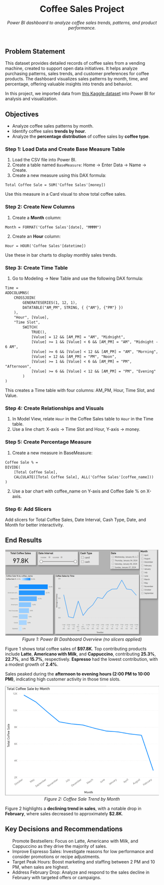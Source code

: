 <header>
  <h1>Coffee Sales Project</h1>
  <p><em>Power BI dashboard to analyze coffee sales trends, patterns, and product performance.</em></p>
</header>

<h2>Problem Statement</h2>
<p>
  This dataset provides detailed records of coffee sales from a vending machine, created to support open data initiatives. 
  It helps analyze purchasing patterns, sales trends, and customer preferences for coffee products. 
  The dashboard visualizes sales patterns by month, time, and percentage, offering valuable insights into trends and behavior.
</p>
<p>
  In this project, we imported data from 
  <a href="https://www.kaggle.com/datasets/ihelon/coffee-sales" target="_blank">this Kaggle dataset</a> 
  into Power BI for analysis and visualization.
</p>

<h2>Objectives</h2>
<ul>
  <li>Analyze coffee sales patterns by month.</li>
  <li>Identify coffee sales <strong>trends by hour</strong>.</li>
  <li>Analyze the <strong>percentage distribution</strong> of coffee sales by <strong>coffee type</strong>.</li>
</ul>

<h3>Step 1: Load Data and Create Base Measure Table</h3>
<ol>
  <li>Load the CSV file into Power BI.</li>
  <li>Create a table named <code>BaseMeasure</code>: Home → Enter Data → Name → Create.</li>
  <li>Create a new measure using this DAX formula:</li>
</ol>

<pre><code>Total Coffee Sale = SUM('Coffee Sales'[money])</code></pre>

<p>Use this measure in a Card visual to show total coffee sales.</p>

<h3>Step 2: Create New Columns</h3>
<ol>
  <li>Create a <strong>Month</strong> column:</li>
</ol>

<pre><code>Month = FORMAT('Coffee Sales'[date], "MMMM")</code></pre>

<ol start="2">
  <li>Create an <strong>Hour</strong> column:</li>
</ol>

<pre><code>Hour = HOUR('Coffee Sales'[datetime])</code></pre>

<p>Use these in bar charts to display monthly sales trends.</p>

<h3>Step 3: Create Time Table</h3>
<ol>
  <li>Go to Modeling → New Table and use the following DAX formula:</li>
</ol>

<pre><code>Time = 
ADDCOLUMNS(
    CROSSJOIN(
        GENERATESERIES(1, 12, 1),
        DATATABLE("AM_PM", STRING, { {"AM"}, {"PM"} })
    ),
    "Hour", [Value],
    "Time Slot", 
        SWITCH(
            TRUE(),
            [Value] = 12 && [AM_PM] = "AM", "Midnight",
            [Value] >= 1 && [Value] < 6 && [AM_PM] = "AM", "Midnight - 6 AM",
            [Value] >= 6 && [Value] < 12 && [AM_PM] = "AM", "Morning",
            [Value] = 12 && [AM_PM] = "PM", "Noon",
            [Value] >= 1 && [Value] < 6 && [AM_PM] = "PM", "Afternoon",
            [Value] >= 6 && [Value] < 12 && [AM_PM] = "PM", "Evening"
        )
)</code></pre>

<p>This creates a Time table with four columns: AM_PM, Hour, Time Slot, and Value.</p>

<h3>Step 4: Create Relationships and Visuals</h3>
<ol>
  <li>In Model View, relate <code>Hour</code> in the Coffee Sales table to <code>Hour</code> in the Time table.</li>
  <li>Use a line chart: X-axis → Time Slot and Hour, Y-axis → money.</li>
</ol>

<h3>Step 5: Create Percentage Measure</h3>
<ol>
  <li>Create a new measure in BaseMeasure:</li>
</ol>

<pre><code>Coffee Sale % = 
DIVIDE(
    [Total Coffee Sale], 
    CALCULATE([Total Coffee Sale], ALL('Coffee Sales'[coffee_name]))
)</code></pre>

<ol start="2">
  <li>Use a bar chart with coffee_name on Y-axis and Coffee Sale % on X-axis.</li>
</ol>

<h3>Step 6: Add Slicers</h3>
<p>Add slicers for Total Coffee Sales, Date Interval, Cash Type, Date, and Month for better interactivity.</p>

<h2>End Results</h2>

<p align="center">
  <img src="images/coffee%20insight1.png" alt="Coffee Sales Overview" width="700">
  <br>
  <em>Figure 1: Power BI Dashboard Overview (no slicers applied)</em>
</p>

<p>
  Figure 1 shows total coffee sales of <strong>$97.8K</strong>. Top contributing products include <strong>Latte</strong>, 
  <strong>Americano with Milk</strong>, and <strong>Cappuccino</strong>, contributing <strong>25.3%</strong>, 
  <strong>22.7%</strong>, and <strong>15.7%</strong>, respectively. <strong>Espresso</strong> had the lowest contribution, 
  with a modest growth of <strong>2.4%</strong>.
</p>

<p>
  Sales peaked during the <strong>afternoon to evening hours (2:00 PM to 10:00 PM)</strong>, indicating high customer activity 
  in those time slots.
</p>

<p align="center">
  <img src="images/coffee%20insight2.png" alt="Month Wise Coffee Sales Trend" width="700">
  <br>
  <em>Figure 2: Coffee Sale Trend by Month</em>
</p>

<p>
  Figure 2 highlights a <strong>declining trend in sales</strong>, with a notable drop in <strong>February</strong>, 
  where sales decreased to approximately <strong>$2.8K</strong>.
</p>

<p>
  <h2>Key Decisions and Recommendations</h2>
<ul>
Promote Bestsellers: Focus on Latte, Americano with Milk, and Cappuccino as they drive the majority of sales.</li>

<li>Improve Espresso Sales: Investigate reasons for low performance and consider promotions or recipe adjustments.</li>

<li>Target Peak Hours: Boost marketing and staffing between 2 PM and 10 PM, when sales are highest.</li>

<li>Address February Drop: Analyze and respond to the sales decline in February with targeted offers or campaigns.</li>
</ul>
</p>
